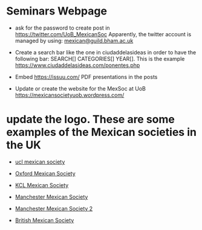 

# Seminars Webpage

* ask for the password to create post in https://twitter.com/UoB_MexicanSoc
Apparently, the twitter account is managed by using: mexican@guild.bham.ac.uk

* Create a search bar like the one in ciudaddelasideas in order to have the following
bar: SEARCH[]  CATEGORIES[] YEAR[]. This is the example https://www.ciudaddelasideas.com/ponentes.php


* Embed https://issuu.com/ PDF presentations in the posts


* Update or create  the website for the MexSoc at UoB https://mexicansocietyuob.wordpress.com/





# update the logo. These are some examples of the Mexican societies in the UK

* [ucl mexican society](http://uclu.org/sites/uclu.org/files/styles/large/public/csc-directory-images/boceto_3.jpg)

* [Oxford Mexican Society](http://oxfordmexicansociety.co.uk/wp-content/uploads/2015/11/OxfordMexicanSociety_white_squared.png)

* [KCL Mexican Society](https://pbs.twimg.com/profile_images/490191913815781376/CsncOIQB.jpeg)

* [Manchester Mexican Society](https://s3-eu-west-1.amazonaws.com/nusdigital/group/images/271/medium/Mexican_society_2016_2017_13029436_1041461672608825_1594783824751244129_o.jpg)

* [Manchester Mexican Society 2](http://gestioncultura.cervantes.es/COMUNES/39717_I_Manchester%20Mexican%20Society_S.jpg)

* [British Mexican Society](http://www.britishmexicansociety.org.uk/grafix/Logo-on-red-flags_250x153.jpg)
